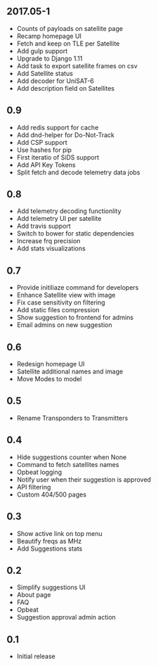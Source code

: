 ## 2017.05-1
* Counts of payloads on satellite page
* Recamp homepage UI
* Fetch and keep on TLE per Satellite
* Add gulp support
* Upgrade to Django 1.11
* Add task to export satellite frames on csv
* Add Satellite status
* Add decoder for UniSAT-6
* Add description field on Satellites

## 0.9
* Add redis support for cache
* Add dnd-helper for Do-Not-Track
* Add CSP support
* Use hashes for pip
* First iteratio of SiDS support
* Add API Key Tokens
* Split fetch and decode telemetry data jobs

## 0.8

* Add telemetry decoding functionlity
* Add telemetry UI per satellite
* Add travis support
* Switch to bower for static dependencies
* Increase frq precision
* Add stats visualizations

## 0.7

* Provide initiliaze command for developers
* Enhance Satellite view with image
* Fix case sensitivity on filtering
* Add static files compression
* Show suggestion to frontend for admins
* Email admins on new suggestion

## 0.6

* Redesign homepage UI
* Satellite additional names and image
* Move Modes to model

## 0.5

* Rename Transponders to Transmitters

## 0.4

* Hide suggestions counter when None
* Command to fetch satellites names
* Opbeat logging
* Notify user when their suggestion is approved
* API filtering
* Custom 404/500 pages

## 0.3

* Show active link on top menu
* Beautify freqs as MHz
* Add Suggestions stats

## 0.2

* Simplify suggestions UI
* About page
* FAQ
* Opbeat
* Suggestion approval admin action

## 0.1

* Initial release
